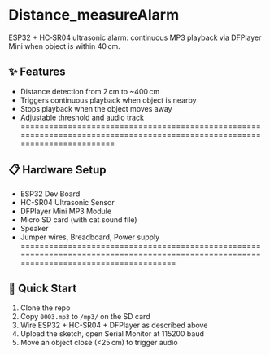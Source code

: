 # Distance_measureAlarm

ESP32 + HC‑SR04 ultrasonic alarm: continuous MP3 playback via DFPlayer Mini when object is within 40 cm.

## ✨ Features
- Distance detection from 2 cm to ~400 cm  
- Triggers continuous playback when object is nearby  
- Stops playback when the object moves away  
- Adjustable threshold and audio track  
==========================================================================================================================
## 📋 Hardware Setup
- ESP32 Dev Board  
- HC-SR04 Ultrasonic Sensor  
- DFPlayer Mini MP3 Module  
- Micro SD card (with cat sound file)  
- Speaker  
- Jumper wires, Breadboard, Power supply
=======================================================================================================================================
## 🏁 Quick Start
1. Clone the repo  
2. Copy `0003.mp3` to `/mp3/` on the SD card  
3. Wire ESP32 + HC-SR04 + DFPlayer as described above  
4. Upload the sketch, open Serial Monitor at 115200 baud  
5. Move an object close (<25 cm) to trigger audio  
